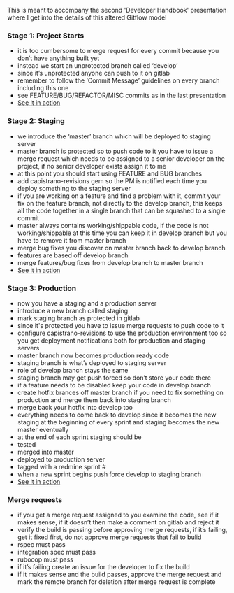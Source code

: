 This is meant to accompany the second 'Developer Handbook' presentation where I get into the details of this altered Gitflow model

### Stage 1: Project Starts
- it is too cumbersome to merge request for every commit because you don’t have anything built yet
- instead we start an unprotected branch called ‘develop’
- since it’s unprotected anyone can push to it on gitlab
- remember to follow the ‘Commit Message’ guidelines on every branch including this one
- see FEATURE/BUG/REFACTOR/MISC commits as in the last presentation
- [See it in action](stage1.md)

### Stage 2: Staging
- we introduce the ‘master’ branch which will be deployed to staging server
- master branch is protected so to push code to it you have to issue a merge request which needs to be assigned to a senior developer on the project, if no senior developer exists assign it to me
- at this point you should start using FEATURE and BUG branches
- add capistrano-revisions gem so the PM is notified each time you deploy something to the staging server
- if you are working on a feature and find a problem with it, commit your fix on the feature branch, not directly to the develop branch, this keeps all the code together in a single branch that can be squashed to a single commit
- master always contains working/shippable code, if the code is not working/shippable at this time you can keep it in develop branch but you have to remove it from master branch
- merge bug fixes you discover on master branch back to develop branch
- features are based off develop branch
- merge features/bug fixes from develop branch to master branch
- [See it in action](stage2.md)

### Stage 3: Production
- now you have a staging and a production server
- introduce a new branch called staging
- mark staging branch as protected in gitlab
- since it's protected you have to issue merge requests to push code to it
- configure capistrano-revisions to use the production environment too so you get deployment notifications both for production and staging servers
- master branch now becomes production ready code
- staging branch is what’s deployed to staging server
- role of develop branch stays the same
- staging branch may get push forced so don’t store your code there
- if a feature needs to be disabled keep your code in develop branch
- create hotfix brances off master branch if you need to fix something on production and merge them back into staging branch
- merge back your hotfix into develop too
- everything needs to come back to develop since it becomes the new staging at the beginning of every sprint and staging becomes the new master eventually
- at the end of each sprint staging should be
 - tested
 - merged into master
 - deployed to production server
 - tagged with a redmine sprint #
- when a new sprint begins push force develop to staging branch
- [See it in action](stage3.md)

### Merge requests
- if you get a merge request assigned to you examine the code, see if it makes sense, if it doesn’t then make a comment on gitlab and reject it
- verify the build is passing before approving merge requests, if it’s failing, get it fixed first, do not approve merge requests that fail to bulid
 - rspec must pass
 - integration spec must pass
 - rubocop must pass
- if it’s failing create an issue for the developer to fix the build
- if it makes sense and the build passes, approve the merge request and mark the remote branch for deletion after merge request is complete
